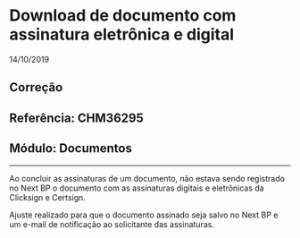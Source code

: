 # Download de documento com assinatura eletrônica e digital
14/10/2019
## Correção
## Referência: CHM36295
## Módulo: Documentos
***

Ao concluir as assinaturas de um documento, não estava sendo registrado no Next BP o documento com as assinaturas digitais e eletrônicas da Clicksign e Certsign.

Ajuste realizado para que o documento assinado seja salvo no Next BP e um e-mail de notificação ao solicitante das assinaturas.